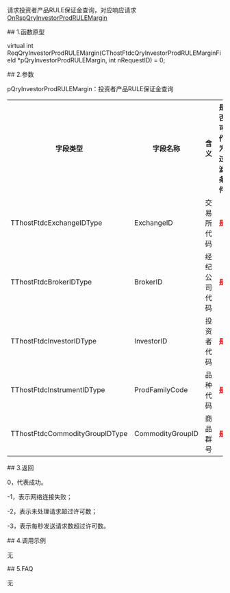 <p>请求投资者产品RULE保证金查询，对应响应请求<a href="../../CTHOSTFTDCTRADERAPI/ONRSPQRYINVESTORPRODRULEMARGIN/">OnRspQryInvestorProdRULEMargin</a></p>
<span class="anchor" id="2d2e4ebe-96bc-4acf-bebe-ef946e091072"></span>
## 1.函数原型
<p>virtual int ReqQryInvestorProdRULEMargin(CThostFtdcQryInvestorProdRULEMarginField *pQryInvestorProdRULEMargin, int nRequestID) = 0;</p>
<span class="anchor" id="87ca96fe-8259-40e1-8608-1c81f7209688"></span>
## 2.参数
<p>pQryInvestorProdRULEMargin：投资者产品RULE保证金查询</p>
<table><tr><th style="TEXT-ALIGN: center;">字段类型</th><th style="TEXT-ALIGN: center;">字段名称</th><th style="TEXT-ALIGN: center;">含义</th><th style="TEXT-ALIGN: center;">是否可作为过滤条件</th></tr><tr><td style="TEXT-ALIGN: left;">TThostFtdcExchangeIDType</td>
<td style="TEXT-ALIGN: left;">ExchangeID</td>
<td style="TEXT-ALIGN: left;">交易所代码</td>
<td style="TEXT-ALIGN: left;"><strong><font color="#FF0000">是</font></strong></td>
</tr>
<tr><td style="TEXT-ALIGN: left;">TThostFtdcBrokerIDType</td>
<td style="TEXT-ALIGN: left;">BrokerID</td>
<td style="TEXT-ALIGN: left;">经纪公司代码</td>
<td style="TEXT-ALIGN: left;"><strong><font color="#FF0000">是</font></strong></td>
</tr>
<tr><td style="TEXT-ALIGN: left;">TThostFtdcInvestorIDType</td>
<td style="TEXT-ALIGN: left;">InvestorID</td>
<td style="TEXT-ALIGN: left;">投资者代码</td>
<td style="TEXT-ALIGN: left;"><strong><font color="#FF0000">是</font></strong></td>
</tr>
<tr><td style="TEXT-ALIGN: left;">TThostFtdcInstrumentIDType</td>
<td style="TEXT-ALIGN: left;">ProdFamilyCode</td>
<td style="TEXT-ALIGN: left;">品种代码</td>
<td style="TEXT-ALIGN: left;"><strong><font color="#FF0000">是</font></strong></td>
</tr>
<tr><td style="TEXT-ALIGN: left;">TThostFtdcCommodityGroupIDType</td>
<td style="TEXT-ALIGN: left;">CommodityGroupID</td>
<td style="TEXT-ALIGN: left;">商品群号</td>
<td style="TEXT-ALIGN: left;"><strong><font color="#FF0000">是</font></strong></td>
</tr>
</table>
<span class="anchor" id="9e88115e-03a7-498b-a1c4-69bb764d7516"></span>
## 3.返回
<p>0，代表成功。</p>
<p>-1，表示网络连接失败；</p>
<p>-2，表示未处理请求超过许可数；</p>
<p>-3，表示每秒发送请求数超过许可数。</p>
<span class="anchor" id="3eea0596-ea06-4652-b8aa-dd664fcb069d"></span>
## 4.调用示例
<p>无</p>
<span class="anchor" id="239a59ec-446d-45ff-9cf0-d9cdd0f7a9eb"></span>
## 5.FAQ
<p>无</p>
